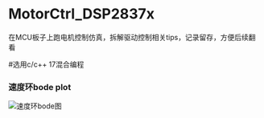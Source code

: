 # MotorCtrl_DSP2837x
在MCU板子上跑电机控制仿真，拆解驱动控制相关tips，记录留存，方便后续翻看

#选用c/c++ 17混合编程


### 速度环bode plot
![速度环bode图](https://github.com/user-attachments/assets/44c6e92f-6e6a-431f-b36c-037a2df9ebd0)

